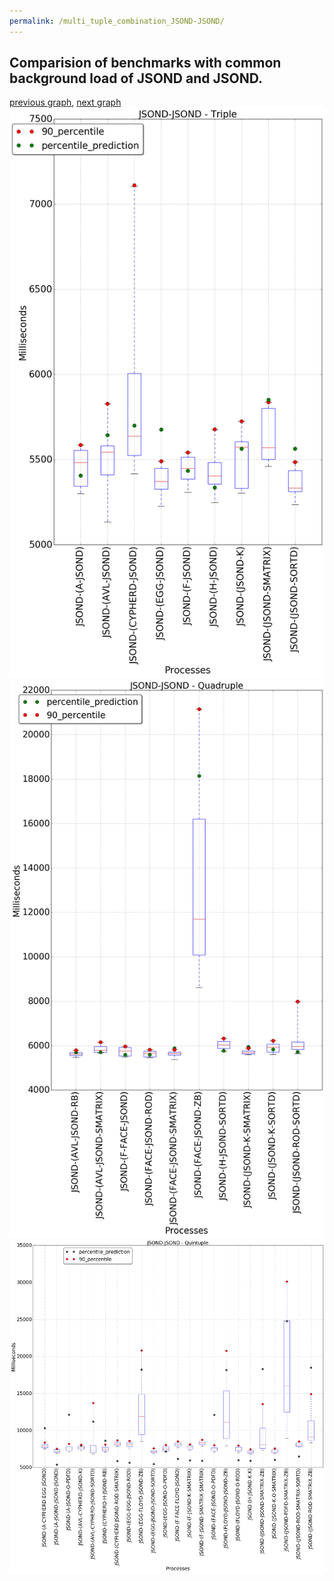 ```yaml
---
permalink: /multi_tuple_combination_JSOND-JSOND/
---
```



## Comparision of benchmarks with common background load of JSOND and JSOND.

[previous graph](../multi_tuple_combination_JSOND-H/), [next graph](../multi_tuple_combination_JSOND-K/)
![graph figure](./images/triple/JSOND/JSOND-JSOND_box.png)![graph figure](./images/quadruple/JSOND/JSOND-JSOND_box.png)![graph figure](./images/quintuple/JSOND/JSOND-JSOND_box.png)